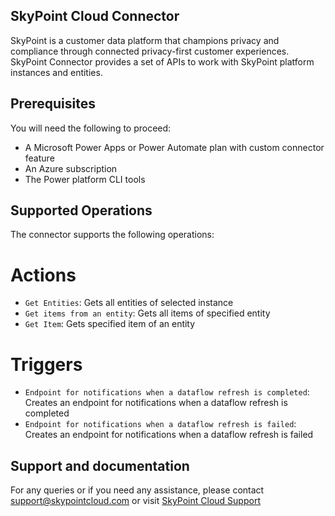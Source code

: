 ## SkyPoint Cloud Connector

SkyPoint is a customer data platform that champions privacy and compliance through connected privacy-first customer experiences. SkyPoint Connector provides a set of APIs to work with SkyPoint platform instances and entities.

## Prerequisites

You will need the following to proceed:
* A Microsoft Power Apps or Power Automate plan with custom connector feature
* An Azure subscription
* The Power platform CLI tools

## Supported Operations

The connector supports the following operations:

# Actions

* `Get Entities`: Gets all entities of selected instance
* `Get items from an entity`: Gets all items of specified entity
* `Get Item`: Gets specified item of an entity

# Triggers

* `Endpoint for notifications when a dataflow refresh is completed`: Creates an endpoint for notifications when a dataflow refresh is completed
* `Endpoint for notifications when a dataflow refresh is failed`: Creates an endpoint for notifications when a dataflow refresh is failed

## Support and documentation

For any queries or if you need any assistance, please contact support@skypointcloud.com or visit [SkyPoint Cloud Support](https://skypointcloud.com/customer-support/)




